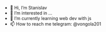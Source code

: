 - 👋 Hi, I’m Stanislav
- 👀 I’m interested in ...
- 🌱 I’m currently learning web dev with js
- 📫 How to reach me telegram: @vongola201

<!---
furdrugs/furdrugs is a ✨ special ✨ repository because its `README.md` (this file) appears on your GitHub profile.
You can click the Preview link to take a look at your changes.
--->
